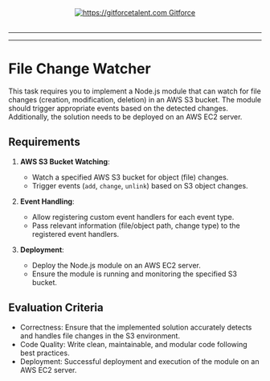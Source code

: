 <div align="center">
	<a target="_blank" href="https://gitforcetalent.com">
        <picture>
            <source media="(prefers-color-scheme: dark)" srcset="https://www.gitforce.ai/images/darklogo.webp">
            <source media="(prefers-color-scheme: light)" srcset="https://www.gitforce.ai/images/darklogo.webp">
            <img alt="https://gitforcetalent.com" src="https://www.gitforce.ai/images/darklogo.webp">
        </picture>
		Gitforce
	</a>
    <br />
    <br />
</div>

---

---

# File Change Watcher

This task requires you to implement a Node.js module that can watch for file changes (creation, modification, deletion) in an AWS S3 bucket. The module should trigger appropriate events based on the detected changes. Additionally, the solution needs to be deployed on an AWS EC2 server.

## Requirements

1. **AWS S3 Bucket Watching**:

   - Watch a specified AWS S3 bucket for object (file) changes.
   - Trigger events (`add`, `change`, `unlink`) based on S3 object changes.

2. **Event Handling**:

   - Allow registering custom event handlers for each event type.
   - Pass relevant information (file/object path, change type) to the registered event handlers.

3. **Deployment**:

   - Deploy the Node.js module on an AWS EC2 server.
   - Ensure the module is running and monitoring the specified S3 bucket.

## Evaluation Criteria

- Correctness: Ensure that the implemented solution accurately detects and handles file changes in the S3 environment.
- Code Quality: Write clean, maintainable, and modular code following best practices.
- Deployment: Successful deployment and execution of the module on an AWS EC2 server.


